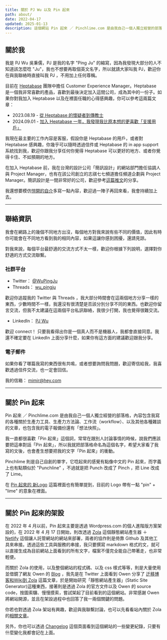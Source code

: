 ```yaml
---
title: 關於 PJ Wu 以及 Pin 起來
path: about/
date: 2022-04-17
updated: 2025-01-13
description: 這個網站 Pin 起來 ／ Pinchlime.com 是由我自己一個人獨立經營的部落格，主要是拿來放我寫的各種關於生產力工具、生產力方法論、工作流（workflow）、以及其他各種雜談的文章。
---
```


## 關於我

我是 PJ Wu 吳秉儒，PJ 是我的名字 "Ping Ju" 的縮寫，因為我發現大部分的人不知道該怎麼唸 "Ju"，我也不想要再取個英文名字，所以就請大家叫我 PJ，歡迎你在與我聯絡時直接叫我 PJ ，不用加上任何尊稱。

目前在 [Heptabase](https://get.heptabase.com/pinchlime) 團隊中擔任 Customer Experience Manager。Heptabase 是一個我非常喜歡的產品，喜歡到最後決定加入這間公司，成為其中的一份子。如果你對我加入 Heptabase 以及在裡面任職的心得感興趣，你可以參考這兩篇文章：

- 2023.08.19 - [從 Heptabase 的懷疑者到傳教士](@/newsletters/29-from-a-heptabase-doubter-to-a-missionary.md)
- 2024.09.01 - [加入 Heptabase 一年，我發現我比原本想的更喜歡「支援用戶」](@/blog/my-first-year-in-heptabase.md)

我現在最主要的工作內容是客服，假設你是 Heptabase 的用戶，或者對 Heptabase 感興趣，你幾乎可以隨時透過信件或 Heptabase 的 in app support 系統找到我，歡迎你跟我分享任何你覺得 Heptabase 可以更好的地方、或者你覺得卡住、不如預期的地方。

在加入 Heptabase 前，我在台灣的設計公司「簡訊設計」的網站部門擔任協調人與 Project Manager，也有在該公司創立的志祺七七頻道擔任頻道企劃與 Project Manager。簡訊設計是一間非常好的公司，歡迎參考[這篇推文](https://twitter.com/WuPingJu/status/1686395947600039936)的分享。

我還想要模仿[愷開的自介](https://me.kalan.dev/)多寫一點內容，歡迎過一陣子再回來看，我會持續加上去。

---

## 聯絡資訊

我會在網路上的幾個不同地方出沒，每個地方對我來說有些不同的價值，因此有時你可能會在不同地方看到我的相同內容，如果這讓你感到困擾，還請見諒。

對我來說，每個平台最舒適的交流方式不太一樣，歡迎你根據下列說明，選擇對你舒適的方式交流聯繫。

### 社群平台

- Twitter： [@WuPingJu](https://twitter.com/WuPingJu)
- Threads： [wu_pingju](https://www.threads.net/@wu_pingju)

歡迎你追蹤我的 Twitter 與 Threads ，我大部分時間會在這兩個地方分享一樣的東西，少數時間不一樣，我還沒有很清楚是否該分別分享不同的東西。也歡迎你留言交流，但我不太建議在這兩個平台私訊聯絡，我很少打開，我也覺得很難交流。

- LinkedIn： [PJ Wu](https://www.linkedin.com/in/wupingju/)

歡迎 connect！ 只要我看得出你是一個真人而不是機器人，我都會直接同意。我還不確定要在 LinkedIn 上面分享什麼，如果你有這方面的建議歡迎跟我分享。

### 電子郵件

如果你看了哪篇我寫的東西很有共鳴，或者想要詢問我問題，歡迎寄信給我，我喜歡透過信件交流，也一定會回信。

我的信箱： mimir@hey.com


---

## 關於 Pin 起來

Pin 起來 ／ Pinchlime.com 是由我自己一個人獨立經營的部落格，內容包含我寫的各種關於生產力工具、生產力方法論、工作流（workflow）、以及其他各種雜談的文章，也包含我的電子報備份還有「想法快照」。

我一直都很喜歡「Pin 起來」這個詞，常常在跟別人討論事情的時候，說我們應該要把這串對話「Pin 起來」，所以我就把部落格命名為這個名字，希望大家看了我寫的文後，也會產生想要把我的文字「Pin 起來」的衝動。

Pinchlime 則是自己自創的單字，它唸起來的感覺有點像中文的 Pin 起來，而字義上也有點類似於 "Punchline" ，不過就是把 Punch 改成了 Pinch ，把 Line 改成了 Lime。

在 [Pin 起來的 新Logo](@/blog/the-new-logo-of-pinchlime.md) 這篇裡面也有簡單提到，目前的 Logo 帶有一點 "pin" + "lime" 的意象在裡面。

---

## 關於 Pin 起來的架設

在 2022 年 4 月以前，Pin 起來主要是透過 Wordpress.com 的個人進階版方案架設的，在 2022 年 4 月 17 日開始，則改透過 [Zola](https://www.getzola.org/) 這個靜態網站產生器 ＋ [Netlify](https://www.netlify.com/) 這個讓人託管網站的網站來部署，兩者的協作則是倚靠 Github 及其他工具來串接。透過這些工具與服務的串接，我只要撰寫 markdown 格式的文，就可以直接生成為目前網站上面看到的所有文字，檔案不僅完全能自己帶著走，也非常輕便。

而關於 Zola 的使用，以及整個網站的程式碼、以及 css 樣式等等，則是大量使用並借鏡了網友 Owen 的 [Blog](https://www.owenyoung.com/) ，我先是在 Twitter 上面看到 Owen 分享了 [迁移博客和Wiki到 Zola](https://www.owenyoung.com/blog/migrate-to-zola/) 這篇文章，於是開始研究「靜態網站產生器」(Static Site Generator)這種東西，接著則是透過 Zola 的官方文件以及 Owen 的 source code，按圖索驥、慢慢摸索，嘗試架起了目前看到的這個網站。非常感謝 Owen 將網站開源，並且在架設過程中也回答了我一兩個關鍵的問題。

你若也對透過 Zola 架站有興趣，歡迎與我聯繫討論，也可以先看看站內關於 Zola 的[相關文章](/tags/zola)。

另外，你也可以透過 [Changelog](/changelog) 這個頁面看到這個網站的一些變更紀錄，只要有什麼變化我都會記在上面。